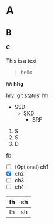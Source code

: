 # A
## B
#### C
This is a text
>hello

_hh_
**hhg**

hry 'git status' hh


- SSD
  - SKD
    - SRF

1. S
2. S
3. D


[fb](HTTPS://www.facebook.com)


- [ ] (Optional) ch1
- [x] ch2
- [ ] ch3
- [ ] ch4

| fh | sh |
| --- | -- |
| fh | sh |
